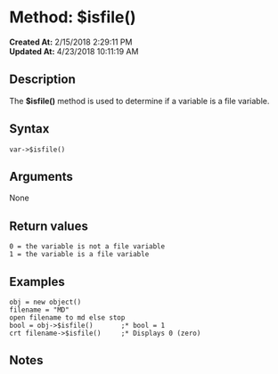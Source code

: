 # Method: $isfile()

**Created At:** 2/15/2018 2:29:11 PM  
**Updated At:** 4/23/2018 10:11:19 AM  


## Description

The **$isfile()** method is used to determine if a variable is a file variable.



## Syntax

```
var->$isfile() 
```



## Arguments

None



## Return values

```
0 = the variable is not a file variable
1 = the variable is a file variable
```



## Examples

```
obj = new object()
filename = "MD"
open filename to md else stop
bool = obj->$isfile()       ;* bool = 1
crt filename->$isfile()     ;* Displays 0 (zero)
```



## Notes
